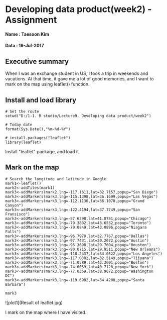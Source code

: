 # Developing data product(week2) - Assignment

#### Name : Taesoon Kim
#### Data : 19-Jul-2017

## Executive summary
When I was an exchange student in US, I took a trip in weekends and vacations. At that time, it gave me a lot of good memories, and I want to mark on the map using leaflet() function.

## Install and load library
```{r load}
# Set the route
setwd("D:/1-1. R studio/Lecture9. Developing data product/week2")

# Today date
format(Sys.Date(),"%m-%d-%Y")

# install.packages("leaflet")
library(leaflet)
```

Install "leaflet" package, and load it


## Mark on the map
```{r using leaflet function}
# Search the longitude and latitude in Google
mark1<-leaflet()
mark2<-addTiles(mark1)
mark3<-addMarkers(mark2,lng=-117.1611,lat=32.7157,popup="San Diego")
mark3<-addMarkers(mark3,lng=-115.1398,lat=36.1699,popup="Las Vegas")
mark3<-addMarkers(mark3,lng=-112.1130,lat=36.1070,popup="Grand Canyon")
mark3<-addMarkers(mark3,lng=-122.4194,lat=37.7749,popup="San Fransisco")
mark3<-addMarkers(mark3,lng=-87.6298,lat=41.8781,popup="Chicago")
mark3<-addMarkers(mark3,lng=-79.3832,lat=43.6532,popup="Toronto")
mark3<-addMarkers(mark3,lng=-79.0849,lat=43.0896,popup="Niagara Falls")
mark3<-addMarkers(mark3,lng=-96.7970,lat=32.7767,popup="Dallas")
mark3<-addMarkers(mark3,lng=-97.7431,lat=30.2672,popup="Austin")
mark3<-addMarkers(mark3,lng=-95.3698,lat=29.7604,popup="Houston")
mark3<-addMarkers(mark3,lng=-90.0715,lat=29.9511,popup="New Orleans")
mark3<-addMarkers(mark3,lng=-118.2437,lat=34.0522,popup="Los Angeles")
mark3<-addMarkers(mark3,lng=-117.0382,lat=32.5149,popup="Tijuana")
mark3<-addMarkers(mark3,lng=-71.0589,lat=42.3601,popup="Boston")
mark3<-addMarkers(mark3,lng=-74.0059,lat=40.7128,popup="New York")
mark3<-addMarkers(mark3,lng=-77.0369,lat=38.9072,popup="Washington DC")
mark3<-addMarkers(mark3,lng=-119.6982,lat=34.4208,popup="Santa Barbara")

mark3
```

![plot1](Result of leaflet.jpg) 

I mark on the map where I have visited.
